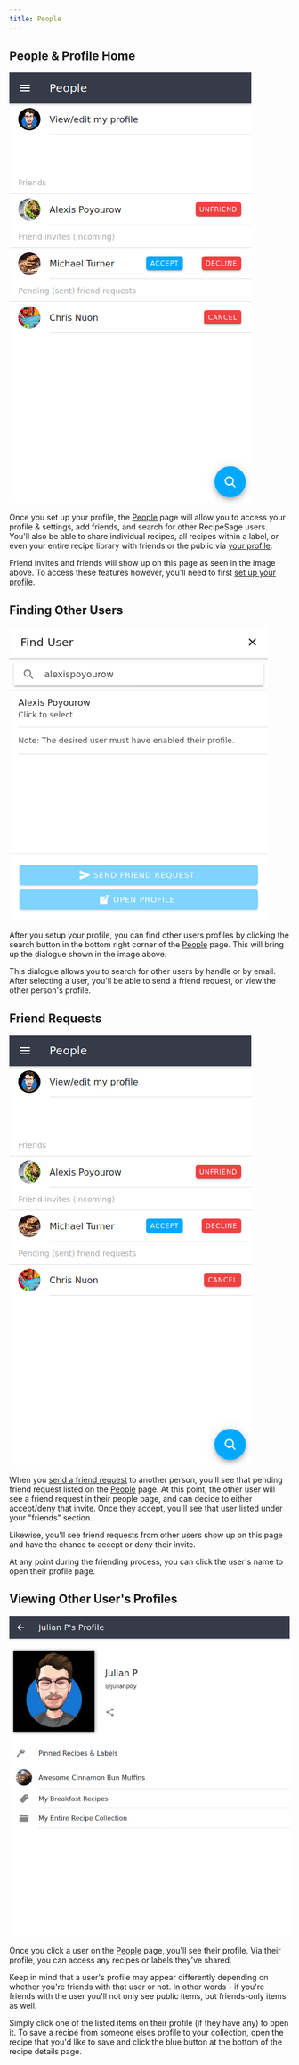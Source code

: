 ```yaml
---
title: People
---
```


## People &amp; Profile Home

<img className="screenshot" src="/img/people-friend-requests.png"></img>

Once you set up your profile, the [People](https://recipesage.com/#/people) page will allow you to access your profile & settings, add friends, and search for other RecipeSage users.
You'll also be able to share individual recipes, all recipes within a label, or even your entire recipe library with friends or the public via [your profile](./your-profile.md).

Friend invites and friends will show up on this page as seen in the image above.
To access these features however, you'll need to first [set up your profile](./your-profile.md).

## Finding Other Users

<img className="screenshot" src="/img/people-add-friend.png"></img>

After you setup your profile, you can find other users profiles by clicking the search button in the bottom right corner of the [People](https://recipesage.com/#/people) page.
This will bring up the dialogue shown in the image above.

This dialogue allows you to search for other users by handle or by email.
After selecting a user, you'll be able to send a friend request, or view the other person's profile.

## Friend Requests

<img className="screenshot" src="/img/people-friend-requests.png"></img>

When you [send a friend request](#finding-other-users) to another person, you'll see that pending friend request listed on the [People](https://recipesage.com/#/people) page.
At this point, the other user will see a friend request in their people page, and can decide to either accept/deny that invite.
Once they accept, you'll see that user listed under your "friends" section.

Likewise, you'll see friend requests from other users show up on this page and have the chance to accept or deny their invite.

At any point during the friending process, you can click the user's name to open their profile page.

## Viewing Other User's Profiles

<img className="screenshot" src="/img/people-view-profile.png"></img>

Once you click a user on the [People](https://recipesage.com/#/people) page, you'll see their profile.
Via their profile, you can access any recipes or labels they've shared.

Keep in mind that a user's profile may appear differently depending on whether you're friends with that user or not.
In other words - if you're friends with the user you'll not only see public items, but friends-only items as well.

Simply click one of the listed items on their profile (if they have any) to open it.
To save a recipe from someone elses profile to your collection, open the recipe that you'd like to save and click the blue button at the bottom of the recipe details page.

